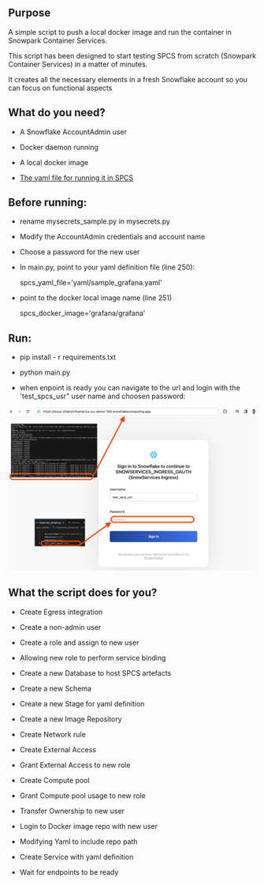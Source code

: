 ## Purpose

A simple script to push a local docker image and run the container in Snowpark Container Services.

This script has been designed to start testing SPCS from scratch (Snowpark Container Services) in a matter of minutes.

It creates all the necessary elements in a fresh Snowflake account so you can focus on functional aspects

## What do you need?

- A Snowflake AccountAdmin user

- Docker daemon running

- A local docker image

- [The yaml file for running it in SPCS](https://docs.snowflake.com/en/developer-guide/snowpark-container-services/specification-reference)

  

## Before running:

- rename mysecrets_sample.py in mysecrets.py

- Modify the AccountAdmin credentials and account name

- Choose a password for the new user

- In main.py, point to your yaml definition file (line 250):

    spcs_yaml_file='yaml/sample_grafana.yaml'

- point to the docker local image name (line 251)

    spcs_docker_image='grafana/grafana'

  

## Run:

- pip install - r requirements.txt

- python main.py

- when enpoint is ready you can navigate to the url and login with the 'test_spcs_usr" user name and choosen password:

![](sc1.png)

## What the script does for you?

- Create Egress integration

- Create a non-admin user

- Create a role and assign to new user

- Allowing new role to perform service binding

- Create a new Database to host SPCS artefacts

- Create a new Schema

- Create a new Stage for yaml definition

- Create a new Image Repository

- Create Network rule

- Create External Access

- Grant External Access to new role

- Create Compute pool

- Grant Compute pool usage to new role

- Transfer Ownership to new user

- Login to Docker image repo with new user

- Modifying Yaml to include repo path

- Create Service with yaml definition

- Wait for endpoints to be ready